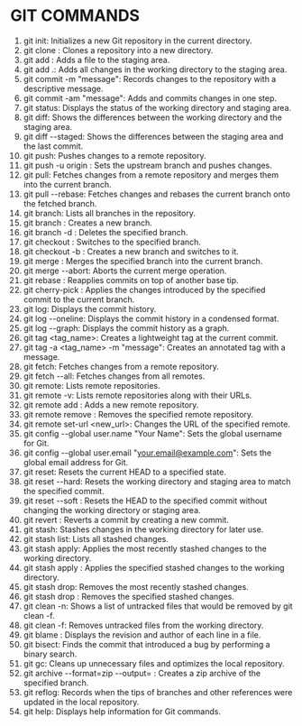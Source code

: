 # GIT COMMANDS
1. git init: Initializes a new Git repository in the current directory.
2. git clone <repository>: Clones a repository into a new directory.
3. git add <file>: Adds a file to the staging area.
4. git add .: Adds all changes in the working directory to the staging area.
5. git commit -m "message": Records changes to the repository with a descriptive message.
6. git commit -am "message": Adds and commits changes in one step.
7. git status: Displays the status of the working directory and staging area.
8. git diff: Shows the differences between the working directory and the staging area.
9. git diff --staged: Shows the differences between the staging area and the last commit.
10. git push: Pushes changes to a remote repository.
11. git push -u origin <branch>: Sets the upstream branch and pushes changes.
12. git pull: Fetches changes from a remote repository and merges them into the current branch.
13. git pull --rebase: Fetches changes and rebases the current branch onto the fetched branch.
14. git branch: Lists all branches in the repository.
15. git branch <branch>: Creates a new branch.
16. git branch -d <branch>: Deletes the specified branch.
17. git checkout <branch>: Switches to the specified branch.
18. git checkout -b <branch>: Creates a new branch and switches to it.
19. git merge <branch>: Merges the specified branch into the current branch.
20. git merge --abort: Aborts the current merge operation.
21. git rebase <branch>: Reapplies commits on top of another base tip.
22. git cherry-pick <commit>: Applies the changes introduced by the specified commit to the current branch.
23. git log: Displays the commit history.
24. git log --oneline: Displays the commit history in a condensed format.
25. git log --graph: Displays the commit history as a graph.
26. git tag <tag_name>: Creates a lightweight tag at the current commit.
27. git tag -a <tag_name> -m "message": Creates an annotated tag with a message.
28. git fetch: Fetches changes from a remote repository.
29. git fetch --all: Fetches changes from all remotes.
30. git remote: Lists remote repositories.
31. git remote -v: Lists remote repositories along with their URLs.
32. git remote add <name> <url>: Adds a new remote repository.
33. git remote remove <name>: Removes the specified remote repository.
34. git remote set-url <name> <new_url>: Changes the URL of the specified remote.
35. git config --global user.name "Your Name": Sets the global username for Git.
36. git config --global user.email "your.email@example.com": Sets the global email address for Git.
37. git reset: Resets the current HEAD to a specified state.
38. git reset --hard: Resets the working directory and staging area to match the specified commit.
39. git reset --soft <commit>: Resets the HEAD to the specified commit without changing the working directory or staging area.
40. git revert <commit>: Reverts a commit by creating a new commit.
41. git stash: Stashes changes in the working directory for later use.
42. git stash list: Lists all stashed changes.
43. git stash apply: Applies the most recently stashed changes to the working directory.
44. git stash apply <stash>: Applies the specified stashed changes to the working directory.
45. git stash drop: Removes the most recently stashed changes.
46. git stash drop <stash>: Removes the specified stashed changes.
47. git clean -n: Shows a list of untracked files that would be removed by git clean -f.
48. git clean -f: Removes untracked files from the working directory.
49. git blame <file>: Displays the revision and author of each line in a file.
50. git bisect: Finds the commit that introduced a bug by performing a binary search.
51. git gc: Cleans up unnecessary files and optimizes the local repository.
52. git archive --format=zip --output=<zipfile> <branch>: Creates a zip archive of the specified branch.
53. git reflog: Records when the tips of branches and other references were updated in the local repository.
54. git help: Displays help information for Git commands.